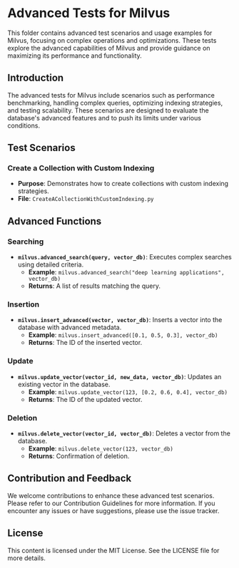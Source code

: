 # Advanced Tests for Milvus

This folder contains advanced test scenarios and usage examples for Milvus, focusing on complex operations and optimizations. These tests explore the advanced capabilities of Milvus and provide guidance on maximizing its performance and functionality.

## Introduction

The advanced tests for Milvus include scenarios such as performance benchmarking, handling complex queries, optimizing indexing strategies, and testing scalability. These scenarios are designed to evaluate the database's advanced features and to push its limits under various conditions.

## Test Scenarios

### Create a Collection with Custom Indexing
- **Purpose**: Demonstrates how to create collections with custom indexing strategies.
- **File**: `CreateACollectionWithCustomIndexing.py`

## Advanced Functions

### Searching
- **`milvus.advanced_search(query, vector_db)`**: Executes complex searches using detailed criteria.
  - **Example**: `milvus.advanced_search("deep learning applications", vector_db)`
  - **Returns**: A list of results matching the query.

### Insertion
- **`milvus.insert_advanced(vector, vector_db)`**: Inserts a vector into the database with advanced metadata.
  - **Example**: `milvus.insert_advanced([0.1, 0.5, 0.3], vector_db)`
  - **Returns**: The ID of the inserted vector.

### Update
- **`milvus.update_vector(vector_id, new_data, vector_db)`**: Updates an existing vector in the database.
  - **Example**: `milvus.update_vector(123, [0.2, 0.6, 0.4], vector_db)`
  - **Returns**: The ID of the updated vector.

### Deletion
- **`milvus.delete_vector(vector_id, vector_db)`**: Deletes a vector from the database.
  - **Example**: `milvus.delete_vector(123, vector_db)`
  - **Returns**: Confirmation of deletion.

## Contribution and Feedback

We welcome contributions to enhance these advanced test scenarios. Please refer to our Contribution Guidelines for more information. If you encounter any issues or have suggestions, please use the issue tracker.

## License

This content is licensed under the MIT License. See the LICENSE file for more details.
